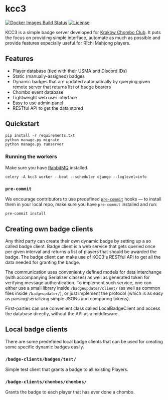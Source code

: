 # kcc3
[![Docker Images Build Status](https://github.com/riichi/kcc3/workflows/Docker%20Images/badge.svg)](https://github.com/riichi/kcc3/actions/workflows/docker.yml)
[![License](https://shields.io/github/license/riichi/kcc3)](https://github.com/riichi/kcc3/blob/master/LICENSE)

KCC3 is a simple badge server developed for
[Kraków Chombo Club](https://chombo.club/). It puts the focus on providing
simple interface, automate as much as possible and provide features especially
useful for Rīchi Mahjong players.


## Features
* Player database (tied with their USMA and Discord IDs)
* Static (manually-assigned) badges
* Dynamic badges that are updated automatically by querying given remote server
  that returns list of badge bearers
* Chombo event database
* Lightweight web user interface
* Easy to use admin panel
* RESTful API to get the data stored


## Quickstart
```
pip install -r requirements.txt
python manage.py migrate
python manage.py runserver
```

### Running the workers
Make sure you have [RabbitMQ](https://www.rabbitmq.com/download.html) installed.

```
celery -A kcc3 worker --beat --scheduler django --loglevel=info
```

### `pre-commit`
We encourage contributors to use predefined [`pre-commit`](https://pre-commit.com/) hooks — to install them in your local repo, make sure you have `pre-commit` installed and run:

```shell
pre-commit install
```

## Creating own badge clients
Any third party can create their own dynamic badge by setting up a so called
badge client. Badge client is a web service that gets queried once per given
interval and returns a list of players that should be awarded the badge. The
badge client can make use of KCC3's RESTful API to get all the data needed for
granting the badge.

The communication uses conveniently defined models for data interchange
(with accompanying Serializer classes) as well as generated token for verifying
message authentication. To implement such service, one can either use
a small library inside `/badgeupdater/client/` (as well as common files
inside `/badgeupdater/`), or just implement the protocol (which is as easy
as parsing/serializing simple JSONs and comparing tokens).

First-parties can use convenient class called LocalBadgeClient and access
the database directly, without the API as a middleware.


## Local badge clients
There are some predefined local badge clients that can be used for creating
some specific dynamic badges easily.

### `/badge-clients/badges/test/`
Simple test client that grants a badge to all existing Players.

### `/badge-clients/chombos/chombos/`
Grants the badge to each player that has ever done a chombo.
